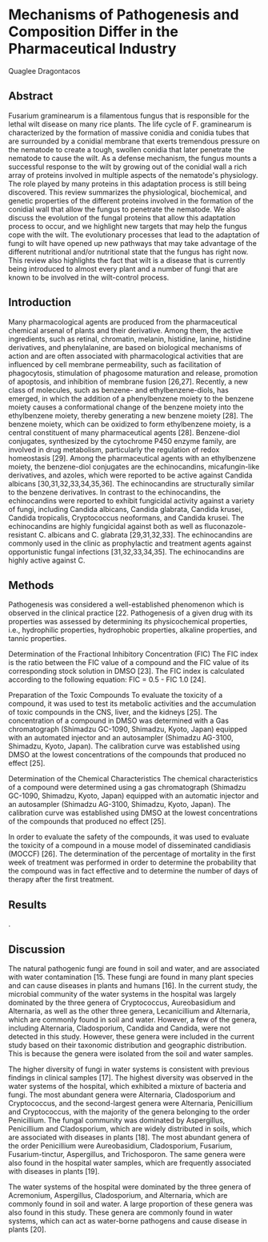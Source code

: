 # Mechanisms of Pathogenesis and Composition Differ in the Pharmaceutical Industry
Quaglee Dragontacos


## Abstract
Fusarium graminearum is a filamentous fungus that is responsible for the lethal wilt disease on many rice plants. The life cycle of F. graminearum is characterized by the formation of massive conidia and conidia tubes that are surrounded by a conidial membrane that exerts tremendous pressure on the nematode to create a tough, swollen conidia that later penetrate the nematode to cause the wilt. As a defense mechanism, the fungus mounts a successful response to the wilt by growing out of the conidial wall a rich array of proteins involved in multiple aspects of the nematode's physiology. The role played by many proteins in this adaptation process is still being discovered. This review summarizes the physiological, biochemical, and genetic properties of the different proteins involved in the formation of the conidial wall that allow the fungus to penetrate the nematode. We also discuss the evolution of the fungal proteins that allow this adaptation process to occur, and we highlight new targets that may help the fungus cope with the wilt. The evolutionary processes that lead to the adaptation of fungi to wilt have opened up new pathways that may take advantage of the different nutritional and/or nutritional state that the fungus has right now. This review also highlights the fact that wilt is a disease that is currently being introduced to almost every plant and a number of fungi that are known to be involved in the wilt-control process.


## Introduction
Many pharmacological agents are produced from the pharmaceutical chemical arsenal of plants and their derivative. Among them, the active ingredients, such as retinal, chromatin, melanin, histidine, lanine, histidine derivatives, and phenylalanine, are based on biological mechanisms of action and are often associated with pharmacological activities that are influenced by cell membrane permeability, such as facilitation of phagocytosis, stimulation of phagosome maturation and release, promotion of apoptosis, and inhibition of membrane fusion [26,27]. Recently, a new class of molecules, such as benzene- and ethylbenzene-diols, has emerged, in which the addition of a phenylbenzene moiety to the benzene moiety causes a conformational change of the benzene moiety into the ethylbenzene moiety, thereby generating a new benzene moiety [28]. The benzene moiety, which can be oxidized to form ethylbenzene moiety, is a central constituent of many pharmaceutical agents [28]. Benzene-diol conjugates, synthesized by the cytochrome P450 enzyme family, are involved in drug metabolism, particularly the regulation of redox homeostasis [29]. Among the pharmaceutical agents with an ethylbenzene moiety, the benzene-diol conjugates are the echinocandins, micafungin-like derivatives, and azoles, which were reported to be active against Candida albicans [30,31,32,33,34,35,36]. The echinocandins are structurally similar to the benzene derivatives. In contrast to the echinocandins, the echinocandins were reported to exhibit fungicidal activity against a variety of fungi, including Candida albicans, Candida glabrata, Candida krusei, Candida tropicalis, Cryptococcus neoformans, and Candida krusei. The echinocandins are highly fungicidal against both as well as fluconazole-resistant C. albicans and C. glabrata [29,31,32,33]. The echinocandins are commonly used in the clinic as prophylactic and treatment agents against opportunistic fungal infections [31,32,33,34,35]. The echinocandins are highly active against C.


## Methods
Pathogenesis was considered a well-established phenomenon which is observed in the clinical practice [22. Pathogenesis of a given drug with its properties was assessed by determining its physicochemical properties, i.e., hydrophilic properties, hydrophobic properties, alkaline properties, and tannic properties.

Determination of the Fractional Inhibitory Concentration (FIC)
The FIC index is the ratio between the FIC value of a compound and the FIC value of its corresponding stock solution in DMSO [23]. The FIC index is calculated according to the following equation: FIC = 0.5 - FIC 1.0 [24].

Preparation of the Toxic Compounds
To evaluate the toxicity of a compound, it was used to test its metabolic activities and the accumulation of toxic compounds in the CNS, liver, and the kidneys [25]. The concentration of a compound in DMSO was determined with a Gas chromatograph (Shimadzu GC-1090, Shimadzu, Kyoto, Japan) equipped with an automated injector and an autosampler (Shimadzu AG-3100, Shimadzu, Kyoto, Japan). The calibration curve was established using DMSO at the lowest concentrations of the compounds that produced no effect [25].

Determination of the Chemical Characteristics
The chemical characteristics of a compound were determined using a gas chromatograph (Shimadzu GC-1090, Shimadzu, Kyoto, Japan) equipped with an automatic injector and an autosampler (Shimadzu AG-3100, Shimadzu, Kyoto, Japan). The calibration curve was established using DMSO at the lowest concentrations of the compounds that produced no effect [25].

In order to evaluate the safety of the compounds, it was used to evaluate the toxicity of a compound in a mouse model of disseminated candidiasis (MOCCF) [26]. The determination of the percentage of mortality in the first week of treatment was performed in order to determine the probability that the compound was in fact effective and to determine the number of days of therapy after the first treatment.


## Results
.


## Discussion
The natural pathogenic fungi are found in soil and water, and are associated with water contamination [15. These fungi are found in many plant species and can cause diseases in plants and humans [16]. In the current study, the microbial community of the water systems in the hospital was largely dominated by the three genera of Cryptococcus, Aureobasidium and Alternaria, as well as the other three genera, Lecanicillium and Alternaria, which are commonly found in soil and water. However, a few of the genera, including Alternaria, Cladosporium, Candida and Candida, were not detected in this study. However, these genera were included in the current study based on their taxonomic distribution and geographic distribution. This is because the genera were isolated from the soil and water samples.

The higher diversity of fungi in water systems is consistent with previous findings in clinical samples [17]. The highest diversity was observed in the water systems of the hospital, which exhibited a mixture of bacteria and fungi. The most abundant genera were Alternaria, Cladosporium and Cryptococcus, and the second-largest genera were Alternaria, Penicillium and Cryptococcus, with the majority of the genera belonging to the order Penicillium. The fungal community was dominated by Aspergillus, Penicillium and Cladosporium, which are widely distributed in soils, which are associated with diseases in plants [18]. The most abundant genera of the order Penicillium were Aureobasidium, Cladosporium, Fusarium, Fusarium-tinctur, Aspergillus, and Trichosporon. The same genera were also found in the hospital water samples, which are frequently associated with diseases in plants [19].

The water systems of the hospital were dominated by the three genera of Acremonium, Aspergillus, Cladosporium, and Alternaria, which are commonly found in soil and water. A large proportion of these genera was also found in this study. These genera are commonly found in water systems, which can act as water-borne pathogens and cause disease in plants [20].
